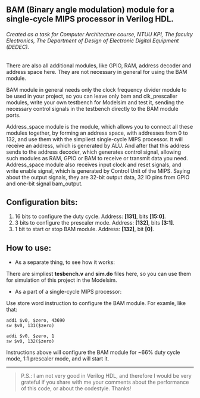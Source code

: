 ## BAM (Binary angle modulation) module for a single-cycle MIPS processor in Verilog HDL.

###### Created as a task for Computer Architecture course, NTUU KPI, The faculty Electronics, The Department of Design of Electronic Digital Equipment (DEDEC).

There are also all additional modules, like GPIO, RAM, address decoder and address space here. 
They are not necessary in general for using the BAM module.

BAM module in general needs only the clock frequency divider module to be used in your project, so you can leave only bam and clk_prescaller modules, 
write your own testbench for Modelsim and test it, sending the necessary control signals in the testbench directly to the BAM module ports.

Address_space module is the module, which allows you to connect all these modules together, by forming an address space,
with addresses from 0 to 132, and use them with the simpliest single-cycle MIPS processor.
It will receive an address, which is generated by ALU. And after that this address sends to the address decoder, which generates control signal,
allowing such modules as RAM, GPIO or BAM to receive or transmit data you need.
Address_space module also receives input clock and reset signals, and write enable signal, which is generated by Control Unit of the MIPS.
Saying about the output signals, they are 32-bit output data, 32 IO pins from GPIO and one-bit signal bam_output.

## Configuration bits:

1. 16 bits to configure the duty cycle. Address: **[131]**, bits **[15:0]**.
2. 3 bits to configure the prescaler mode. Address: **[132]**, bits **[3:1]**.
3. 1 bit to start or stop BAM module. Address: **[132]**, bit **[0]**.

## How to use:

- As a separate thing, to see how it works:

There are simpliest **tesbench.v** and **sim.do** files here, so you can use them for simulation of this project in the Modelsim.

- As a part of a single-cycle MIPS processor:

Use store word instruction to configure the BAM module.
For examle, like that:

	addi $v0, $zero, 43690
	sw $v0, 131($zero)
	
	addi $v0, $zero, 1
	sw $v0, 132($zero)

Instructions above will configure the BAM module for ~66% duty cycle mode, 1:1 prescaler mode, and will start it.

------------

> P.S.: I am not very good in Verilog HDL, and therefore I would be very grateful if you share with me your comments about the performance of this code, 
or about the codestyle. Thanks!
